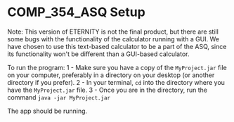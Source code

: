# COMP_354_ASQ Setup

Note: This version of ETERNITY is not the final product, but there are still some bugs with the functionality of the calculator running with a GUI. We have chosen to use this text-based calculator to be a part of the ASQ, since its functionality won't be different than a GUI-based calculator.

To run the program:
1 - Make sure you have a copy of the `MyProject.jar` file on your computer, preferably in a directory on your desktop (or another directory if you prefer).
2 - In your terminal, `cd` into the directory where you have the `MyProject.jar` file.
3 - Once you are in the directory, run the command `java -jar MyProject.jar`

The app should be running.
